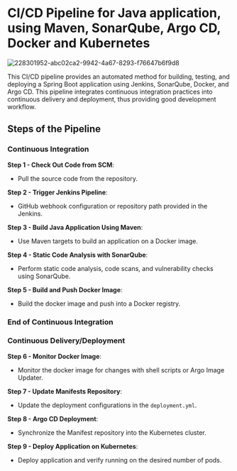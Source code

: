 # CI/CD Pipeline for Java application, using Maven, SonarQube, Argo CD, Docker and Kubernetes

![228301952-abc02ca2-9942-4a67-8293-f76647b6f9d8](https://github.com/user-attachments/assets/220a8a86-c3d3-4a44-b87e-814b2da8ee34)


This CI/CD pipeline provides an automated method for building, testing, and deploying a Spring Boot application using Jenkins, SonarQube, Docker, and Argo CD. This pipeline integrates continuous integration practices into continuous delivery and deployment, thus providing good development workflow.

## Steps of the Pipeline

### Continuous Integration

**Step 1 - Check Out Code from SCM**:
   - Pull the source code from the repository.

**Step 2 - Trigger Jenkins Pipeline**: 
   - GitHub webhook configuration or repository path provided in the Jenkins.

**Step 3 - Build Java Application Using Maven**: 
   - Use Maven targets to build an application on a Docker image.

**Step 4 - Static Code Analysis with SonarQube**: 
   - Perform static code analysis, code scans, and vulnerability checks using SonarQube.

**Step 5 - Build and Push Docker Image**:
   - Build the docker image and push into a Docker registry.

### End of Continuous Integration

### Continuous Delivery/Deployment

**Step 6 - Monitor Docker Image**:
   - Monitor the docker image for changes with shell scripts or Argo Image Updater.

**Step 7 - Update Manifests Repository**: 
   - Update the deployment configurations in the `deployment.yml`.

**Step 8 - Argo CD Deployment**:
   - Synchronize the Manifest repository into the Kubernetes cluster.

**Step 9 - Deploy Application on Kubernetes**: 
   - Deploy application and verify running on the desired number of pods.

